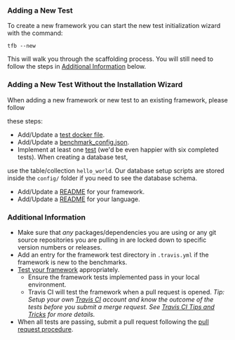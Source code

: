  ### Adding a New Test
 
 To create a new framework you can start the new test initialization wizard with
the command:
 
 ```
 tfb --new
 ```
 
 This will walk you through the scaffolding process. You will still need to
follow the steps in [Additional Information](#additional-information) below.
 
 ### Adding a New Test Without the Installation Wizard
 
 When adding a new framework or new test to an existing framework, please follow

 these steps:
 
 * Add/Update a [test docker
file](../Codebase/Framework-Files#test-docker-file).
 * Add/Update a
[benchmark_config.json](../Codebase/Framework-Files#benchmark-config-file).
 * Implement at least one
[test](../Project-Information/Framework-Tests#test-types) 
 (we'd be even happier with six completed tests). When creating a database test,

 use the table/collection `hello_world`. Our database setup scripts are stored 
 inside the `config/` folder if you need to see the database schema.
 * Add/Update a [README](Readme-Formats#language-readmes) for your 
 framework.
 * Add/Update a [README](Readme-Formats#framework-readmes) for your
 language.
 
 ### Additional Information
 
 * Make sure that *any* packages/dependencies you are using or any git source
repositories you are pulling in are locked down to specific version numbers or
releases.
 * Add an entry for the framework test directory in `.travis.yml` if the
framework is new to the benchmarks.
 * [Test your framework](Testing-and-Debugging) appropriately.
     * Ensure the framework tests implemented pass in your local environment.
     * Travis CI will test the framework when a pull request is opened. _Tip:
Setup your own [Travis CI](https://travis-ci.org) account and know the outcome
of the tests before you submit a merge request. See [Travis CI Tips and
Tricks](../Project-Information/Travis-CI#tricks-and-tips-for-travis-ci) for
more details._
 * When all tests are passing, submit a pull request following the 
 [pull request procedure](Contributing-Guide#github-pull-request-procedure).
 

